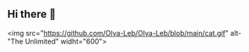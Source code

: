 ## Hi there 👋

<img src="https://github.com/Olya-Leb/Olya-Leb/blob/main/cat.gif" alt-"The Unlimited" widht="600">

